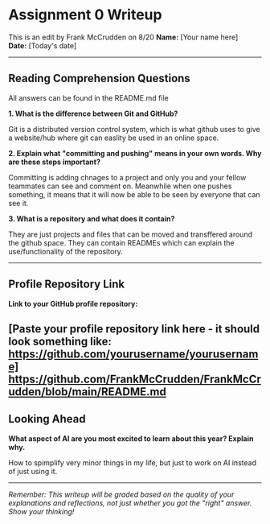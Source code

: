 # Assignment 0 Writeup
This is an edit by Frank McCrudden on 8/20
**Name:** [Your name here]  
**Date:** [Today's date]

---

## Reading Comprehension Questions
All answers can be found in the README.md file

**1. What is the difference between Git and GitHub?**

Git is a distributed version control system, which is what github uses to give a website/hub where git can easlity be used in an online space.

**2. Explain what "committing and pushing" means in your own words. Why are these steps important?**

Committing is adding chnages to a project and only you and your fellow teammates can see and comment on. Meanwhile when one pushes something, it means that it will now be able to be seen by everyone that can see it.

**3. What is a repository and what does it contain?**

They are just projects and files that can be moved and transffered around the github space. They can contain READMEs which can explain the use/functionality of the repository.

---

## Profile Repository Link

**Link to your GitHub profile repository:** 

[Paste your profile repository link here - it should look something like: https://github.com/yourusername/yourusername]
https://github.com/FrankMcCrudden/FrankMcCrudden/blob/main/README.md 
---

## Looking Ahead

**What aspect of AI are you most excited to learn about this year? Explain why.**

How to spimplify very minor things in my life, but just to work on AI instead of just using it.

---

*Remember: This writeup will be graded based on the quality of your explanations and reflections, not just whether you got the "right" answer. Show your thinking!*
